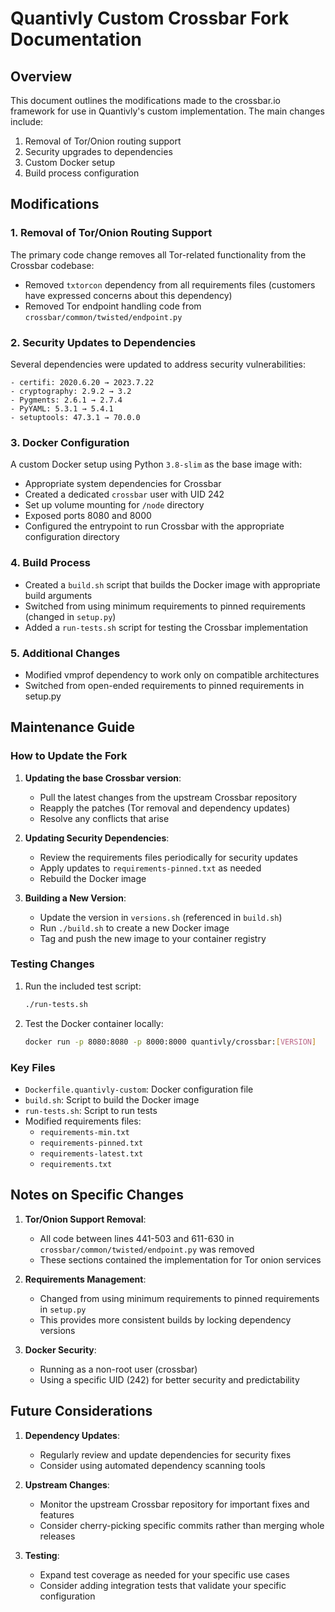 # Quantivly Custom Crossbar Fork Documentation

## Overview

This document outlines the modifications made to the crossbar.io framework for use in Quantivly's custom implementation. The main changes include:

1. Removal of Tor/Onion routing support
2. Security upgrades to dependencies
3. Custom Docker setup
4. Build process configuration

## Modifications

### 1. Removal of Tor/Onion Routing Support

The primary code change removes all Tor-related functionality from the Crossbar codebase:

- Removed `txtorcon` dependency from all requirements files (customers have expressed concerns about this dependency)
- Removed Tor endpoint handling code from `crossbar/common/twisted/endpoint.py`

### 2. Security Updates to Dependencies

Several dependencies were updated to address security vulnerabilities:

```
- certifi: 2020.6.20 → 2023.7.22
- cryptography: 2.9.2 → 3.2
- Pygments: 2.6.1 → 2.7.4
- PyYAML: 5.3.1 → 5.4.1
- setuptools: 47.3.1 → 70.0.0
```

### 3. Docker Configuration

A custom Docker setup using Python `3.8-slim` as the base image with:

- Appropriate system dependencies for Crossbar
- Created a dedicated `crossbar` user with UID 242
- Set up volume mounting for `/node` directory
- Exposed ports 8080 and 8000
- Configured the entrypoint to run Crossbar with the appropriate configuration directory

### 4. Build Process

- Created a `build.sh` script that builds the Docker image with appropriate build arguments
- Switched from using minimum requirements to pinned requirements (changed in `setup.py`)
- Added a `run-tests.sh` script for testing the Crossbar implementation

### 5. Additional Changes

- Modified vmprof dependency to work only on compatible architectures
- Switched from open-ended requirements to pinned requirements in setup.py

## Maintenance Guide

### How to Update the Fork

1. **Updating the base Crossbar version**:

   - Pull the latest changes from the upstream Crossbar repository
   - Reapply the patches (Tor removal and dependency updates)
   - Resolve any conflicts that arise

2. **Updating Security Dependencies**:

   - Review the requirements files periodically for security updates
   - Apply updates to `requirements-pinned.txt` as needed
   - Rebuild the Docker image

3. **Building a New Version**:
   - Update the version in `versions.sh` (referenced in `build.sh`)
   - Run `./build.sh` to create a new Docker image
   - Tag and push the new image to your container registry

### Testing Changes

1. Run the included test script:

   ```bash
   ./run-tests.sh
   ```

2. Test the Docker container locally:

   ```bash
   docker run -p 8080:8080 -p 8000:8000 quantivly/crossbar:[VERSION]
   ```

### Key Files

- `Dockerfile.quantivly-custom`: Docker configuration file
- `build.sh`: Script to build the Docker image
- `run-tests.sh`: Script to run tests
- Modified requirements files:
  - `requirements-min.txt`
  - `requirements-pinned.txt`
  - `requirements-latest.txt`
  - `requirements.txt`

## Notes on Specific Changes

1. **Tor/Onion Support Removal**:

   - All code between lines 441-503 and 611-630 in `crossbar/common/twisted/endpoint.py` was removed
   - These sections contained the implementation for Tor onion services

2. **Requirements Management**:

   - Changed from using minimum requirements to pinned requirements in `setup.py`
   - This provides more consistent builds by locking dependency versions

3. **Docker Security**:
   - Running as a non-root user (crossbar)
   - Using a specific UID (242) for better security and predictability

## Future Considerations

1. **Dependency Updates**:

   - Regularly review and update dependencies for security fixes
   - Consider using automated dependency scanning tools

2. **Upstream Changes**:

   - Monitor the upstream Crossbar repository for important fixes and features
   - Consider cherry-picking specific commits rather than merging whole releases

3. **Testing**:
   - Expand test coverage as needed for your specific use cases
   - Consider adding integration tests that validate your specific configuration
